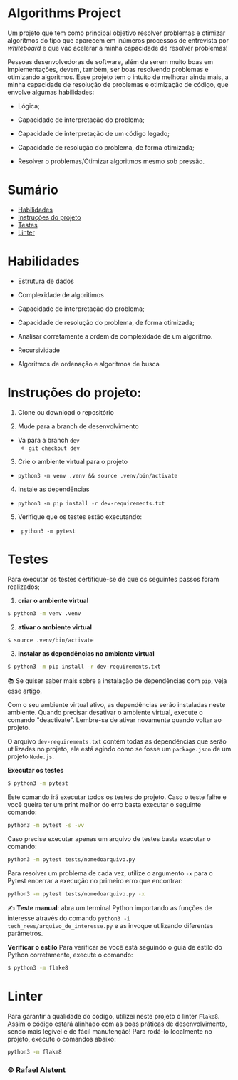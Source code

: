 # Algorithms Project

Um projeto que tem como principal objetivo resolver problemas e otimizar algoritmos do tipo que aparecem em inúmeros processos de entrevista por _whiteboard_ e que vão acelerar a minha capacidade de resolver problemas!

Pessoas desenvolvedoras de software, além de serem muito boas em implementações, devem, também, ser boas resolvendo problemas e otimizando algoritmos. Esse projeto tem o intuito de melhorar ainda mais, a minha capacidade de resolução de problemas e otimização de código, que envolve algumas habilidades:

  - Lógica;

  - Capacidade de interpretação do problema;

  - Capacidade de interpretação de um código legado;

  - Capacidade de resolução do problema, de forma otimizada;

  - Resolver o problemas/Otimizar algoritmos mesmo sob pressão.

# Sumário

- [Habilidades](#habilidades)
- [Instruções do projeto](#instruções-do-projeto)
- [Testes](#testes)
- [Linter](#linter)

# Habilidades

  - Estrutura de dados

  - Complexidade de algoritimos

  - Capacidade de interpretação do problema;

  - Capacidade de resolução do problema, de forma otimizada;
  
  - Analisar corretamente a ordem de complexidade de um algoritmo.

  - Recursividade

  - Algoritmos de ordenação e algoritmos de busca

# Instruções do projeto:

1. Clone ou download o repositório

2. Mude para a branch de desenvolvimento
  * Va para a branch `dev`
    * `git checkout dev`

3. Crie o ambiente virtual para o projeto

- `python3 -m venv .venv && source .venv/bin/activate`

4. Instale as dependências

- `python3 -m pip install -r dev-requirements.txt`
5. Verifique que os testes estão executando:
  * ` python3 -m pytest`

# Testes

Para executar os testes certifique-se de que os seguintes passos foram realizados;

1. **criar o ambiente virtual**

```bash
$ python3 -m venv .venv
```

2. **ativar o ambiente virtual**

```bash
$ source .venv/bin/activate
```

3. **instalar as dependências no ambiente virtual**

```bash
$ python3 -m pip install -r dev-requirements.txt
```

📚 Se quiser saber mais sobre a instalação de dependências com `pip`, veja esse [artigo](https://medium.com/python-pandemonium/better-python-dependency-and-package-management-b5d8ea29dff1).

Com o seu ambiente virtual ativo, as dependências serão instaladas neste ambiente.
Quando precisar desativar o ambiente virtual, execute o comando "deactivate". Lembre-se de ativar novamente quando voltar ao projeto.

O arquivo `dev-requirements.txt` contém todas as dependências que serão utilizadas no projeto, ele está agindo como se fosse um `package.json` de um projeto `Node.js`.

**Executar os testes**

```bash
$ python3 -m pytest
```

Este comando irá executar todos os testes do projeto. Caso o teste falhe e você queira ter um print melhor do erro basta executar o seguinte comando:

```bash
python3 -m pytest -s -vv
```

Caso precise executar apenas um arquivo de testes basta executar o comando:

```bash
python3 -m pytest tests/nomedoarquivo.py
```

Para resolver um problema de cada vez, utilize o argumento `-x` para o Pytest encerrar a execução no primeiro erro que encontrar:

```bash
python3 -m pytest tests/nomedoarquivo.py -x
```

✍️ **Teste manual**: abra um terminal Python importando as funções de interesse através do comando `python3 -i tech_news/arquivo_de_interesse.py` e as invoque utilizando diferentes parâmetros.

**Verificar o estilo**
Para verificar se você está seguindo o guia de estilo do Python corretamente, execute o comando:

```bash
$ python3 -m flake8
```

# Linter

Para garantir a qualidade do código, utilizei neste projeto o linter `Flake8`.
Assim o código estará alinhado com as boas práticas de desenvolvimento, sendo mais legível e de fácil manutenção! Para rodá-lo localmente no projeto, execute o comandos abaixo:

```bash
python3 -m flake8
```

### © Rafael Alstent